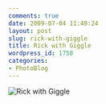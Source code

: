 ```yaml
---
comments: true
date: 2009-07-04 11:49:24
layout: post
slug: rick-with-giggle
title: Rick with Giggle
wordpress_id: 1758
categories:
- PhotoBlog
---
```


![Rick with Giggle](http://ryanfitzer.com/main/wp-content/uploads/2009/07/DSC_00181.jpg)
